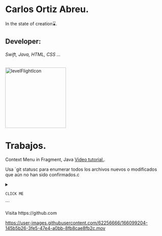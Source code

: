 # Carlos Ortiz Abreu.

 In the state of creation⌛️.

## Developer: 
###### Swift, Java, HTML, CSS ...

<img width="191" alt="levelFlightIcon" src="https://user-images.githubusercontent.com/62256666/165986891-5a54acaa-d189-4dfb-af91-b13d3b96529f.png">

# Trabajos.
Context Menu in Fragment, Java [Video tutorial.](https://www.youtube.com/watch?v=Bgq44sybguA).

Usa `git statusc para enumerar todos los archivos nuevos o modificados que aún no han sido confirmados.c

<details>
 <summary> 
  
 ` CLICK ME `
 </summary>
<p>

#### We can hide anything, even code!

    ```ruby
      puts "Hello World"
    ```

</details> ```
</p>
Visita https://github.com



https://user-images.githubusercontent.com/62256666/166099204-145b5b26-3fe5-47e4-a0bb-8fb8cae8fb2c.mov


